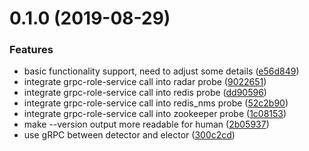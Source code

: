 # 0.1.0 (2019-08-29)


### Features

* basic functionality support, need to adjust some details ([e56d849](https://github.com/moooofly/dms-detector/commit/e56d849))
* integrate grpc-role-service call into radar probe ([9022651](https://github.com/moooofly/dms-detector/commit/9022651))
* integrate grpc-role-service call into redis probe ([dd90596](https://github.com/moooofly/dms-detector/commit/dd90596))
* integrate grpc-role-service call into redis_nms probe ([52c2b90](https://github.com/moooofly/dms-detector/commit/52c2b90))
* integrate grpc-role-service call into zookeeper probe ([1c08153](https://github.com/moooofly/dms-detector/commit/1c08153))
* make --version output more readable for human ([2b05937](https://github.com/moooofly/dms-detector/commit/2b05937))
* use gRPC between detector and elector ([300c2cd](https://github.com/moooofly/dms-detector/commit/300c2cd))



